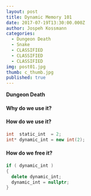 ```yaml
---
layout: post
title: Dynamic Memory 101
date: 2017-07-19T13:30:00.000Z
author: Jospeh Kossmann
categories:
  - Dungeon Death
  - Snake
  - CLASSIFIED
  - CLASSIFIED
  - CLASSIFIED
img: post01.jpg
thumb: c_thumb.jpg
published: true
---
```


<b>Dungeon Death</b> 


#### Why do we use it?



#### How do we use it?
```C++
int  static_int  = 2;
int* dynamic_int = new int(2);
```

#### How do we free it?
```C++
if ( dynamic_int )
{ 
  delete dynamic_int;
  dynamic_int = nullptr;
}
```


